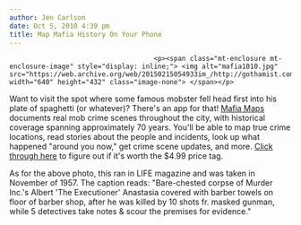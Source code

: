 ```yaml
---
author: Jen Carlson
date: Oct 5, 2010 4:39 pm
title: Map Mafia History On Your Phone
---
```


	
										<p><span class="mt-enclosure mt-enclosure-image" style="display: inline;"> <img alt="mafia1010.jpg" src="https://web.archive.org/web/20150215054933im_/http://gothamist.com/attachments/arts_jen/mafia1010.jpg" width="640" height="432" class="image-none"> </span></p>

<p>Want to visit the spot where some famous mobster fell head first into his plate of spaghetti (or whatever)? There&apos;s an app for that! <a href="https://web.archive.org/web/20150215054933/http://itunes.apple.com/us/app/mafia-maps-new-york/id390791662?mt=8">Mafia Maps</a> documents real mob crime scenes throughout the city, with historical coverage spanning approximately 70 years. You&apos;ll be able to map true crime locations, read stories about the people and incidents, look up what happened &quot;around you now,&quot; get crime scene updates, and more. <a href="https://web.archive.org/web/20150215054933/http://www.mafiamaps.com/">Click through here</a> to figure out if it&apos;s worth the $4.99 price tag.</p>

<p>As for the above photo, this ran in LIFE magazine and was taken in November of 1957. The caption reads: &quot;Bare-chested corpse of Murder Inc.&apos;s Albert &apos;The Executioner&apos; Anastasia covered with barber towels on floor of barber shop, after he was killed by 10 shots fr. masked gunman, while 5 detectives take notes &amp; scour the premises for evidence.&quot;</p>					
										
									
				